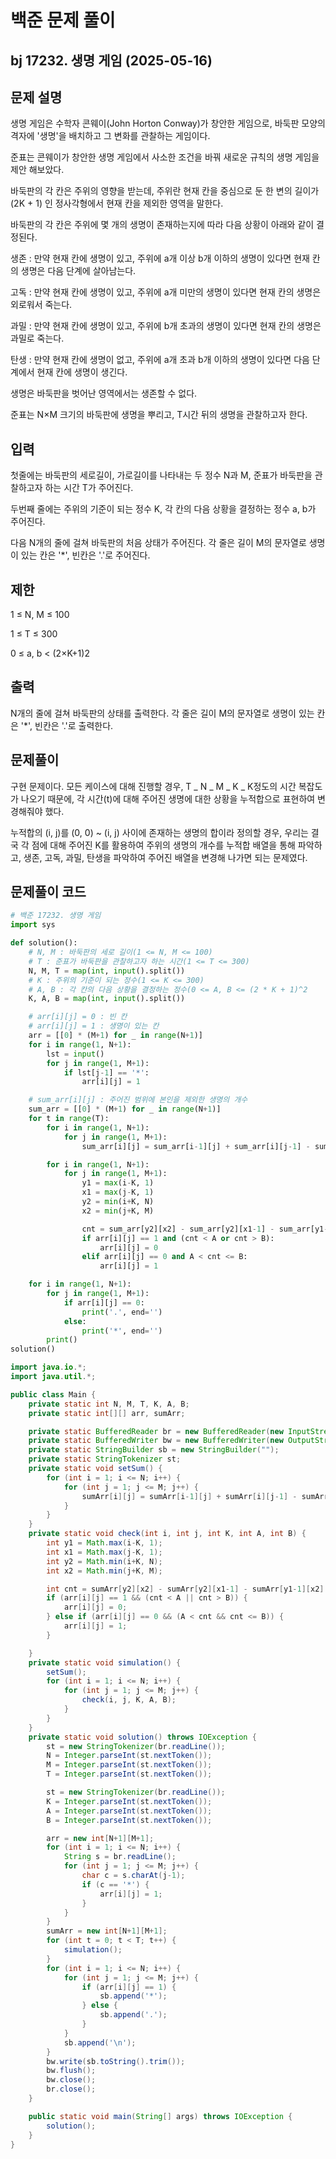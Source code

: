 # 백준 문제 풀이

## bj 17232. 생명 게임 (2025-05-16)

## 문제 설명

생명 게임은 수학자 콘웨이(John Horton Conway)가 창안한 게임으로, 바둑판 모양의 격자에 '생명'을 배치하고 그 변화를 관찰하는 게임이다.

준표는 콘웨이가 창안한 생명 게임에서 사소한 조건을 바꿔 새로운 규칙의 생명 게임을 제안 해보았다.

바둑판의 각 칸은 주위의 영향을 받는데, 주위란 현재 칸을 중심으로 둔 한 변의 길이가 (2K + 1) 인 정사각형에서 현재 칸을 제외한 영역을 말한다.

바둑판의 각 칸은 주위에 몇 개의 생명이 존재하는지에 따라 다음 상황이 아래와 같이 결정된다.

생존 : 만약 현재 칸에 생명이 있고, 주위에 a개 이상 b개 이하의 생명이 있다면 현재 칸의 생명은 다음 단계에 살아남는다.

고독 : 만약 현재 칸에 생명이 있고, 주위에 a개 미만의 생명이 있다면 현재 칸의 생명은 외로워서 죽는다.

과밀 : 만약 현재 칸에 생명이 있고, 주위에 b개 초과의 생명이 있다면 현재 칸의 생명은 과밀로 죽는다.

탄생 : 만약 현재 칸에 생명이 없고, 주위에 a개 초과 b개 이하의 생명이 있다면 다음 단계에서 현재 칸에 생명이 생긴다.

생명은 바둑판을 벗어난 영역에서는 생존할 수 없다.

준표는 N×M 크기의 바둑판에 생명을 뿌리고, T시간 뒤의 생명을 관찰하고자 한다.

## 입력

첫줄에는 바둑판의 세로길이, 가로길이를 나타내는 두 정수 N과 M, 준표가 바둑판을 관찰하고자 하는 시간 T가 주어진다.

두번째 줄에는 주위의 기준이 되는 정수 K, 각 칸의 다음 상황을 결정하는 정수 a, b가 주어진다.

다음 N개의 줄에 걸쳐 바둑판의 처음 상태가 주어진다. 각 줄은 길이 M의 문자열로 생명이 있는 칸은 '\*', 빈칸은 '.'로 주어진다.

## 제한

1 ≤ N, M ≤ 100

1 ≤ T ≤ 300

0 ≤ a, b < (2×K+1)2

## 출력

N개의 줄에 걸쳐 바둑판의 상태를 출력한다. 각 줄은 길이 M의 문자열로 생명이 있는 칸은 '\*', 빈칸은 '.'로 출력한다.

## 문제풀이

구현 문제이다. 모든 케이스에 대해 진행할 경우, T _ N _ M _ K _ K정도의 시간 복잡도가 나오기 때문에, 각 시간(t)에 대해 주어진 생명에 대한 상황을 누적합으로 표현하여 변경해줘야 했다.

누적합의 (i, j)를 (0, 0) ~ (i, j) 사이에 존재하는 생명의 합이라 정의할 경우, 우리는 결국 각 점에 대해 주어진 K를 활용하여 주위의 생명의 개수를 누적합 배열을 통해 파악하고, 생존, 고독, 과밀, 탄생을 파악하여 주어진 배열을 변경해 나가면 되는 문제였다.

## 문제풀이 코드

```python
# 백준 17232. 생명 게임
import sys

def solution():
    # N, M : 바둑판의 세로 길이(1 <= N, M <= 100)
    # T : 준표가 바둑판을 관찰하고자 하는 시간(1 <= T <= 300)
    N, M, T = map(int, input().split())
    # K : 주위의 기준이 되는 정수(1 <= K <= 300)
    # A, B : 각 칸의 다음 상황을 결정하는 정수(0 <= A, B <= (2 * K + 1)^2
    K, A, B = map(int, input().split())

    # arr[i][j] = 0 : 빈 칸
    # arr[i][j] = 1 : 생명이 있는 칸
    arr = [[0] * (M+1) for _ in range(N+1)]
    for i in range(1, N+1):
        lst = input()
        for j in range(1, M+1):
            if lst[j-1] == '*':
                arr[i][j] = 1

    # sum_arr[i][j] : 주어진 범위에 본인을 제외한 생명의 개수
    sum_arr = [[0] * (M+1) for _ in range(N+1)]
    for t in range(T):
        for i in range(1, N+1):
            for j in range(1, M+1):
                sum_arr[i][j] = sum_arr[i-1][j] + sum_arr[i][j-1] - sum_arr[i-1][j-1] + arr[i][j]

        for i in range(1, N+1):
            for j in range(1, M+1):
                y1 = max(i-K, 1)
                x1 = max(j-K, 1)
                y2 = min(i+K, N)
                x2 = min(j+K, M)

                cnt = sum_arr[y2][x2] - sum_arr[y2][x1-1] - sum_arr[y1-1][x2] + sum_arr[y1-1][x1-1] - arr[i][j]
                if arr[i][j] == 1 and (cnt < A or cnt > B):
                    arr[i][j] = 0
                elif arr[i][j] == 0 and A < cnt <= B:
                    arr[i][j] = 1

    for i in range(1, N+1):
        for j in range(1, M+1):
            if arr[i][j] == 0:
                print('.', end='')
            else:
                print('*', end='')
        print()
solution()
```

```java
import java.io.*;
import java.util.*;

public class Main {
    private static int N, M, T, K, A, B;
    private static int[][] arr, sumArr;

    private static BufferedReader br = new BufferedReader(new InputStreamReader(System.in));
    private static BufferedWriter bw = new BufferedWriter(new OutputStreamWriter(System.out));
    private static StringBuilder sb = new StringBuilder("");
    private static StringTokenizer st;
    private static void setSum() {
        for (int i = 1; i <= N; i++) {
            for (int j = 1; j <= M; j++) {
                sumArr[i][j] = sumArr[i-1][j] + sumArr[i][j-1] - sumArr[i-1][j-1] + arr[i][j];
            }
        }
    }
    private static void check(int i, int j, int K, int A, int B) {
        int y1 = Math.max(i-K, 1);
        int x1 = Math.max(j-K, 1);
        int y2 = Math.min(i+K, N);
        int x2 = Math.min(j+K, M);

        int cnt = sumArr[y2][x2] - sumArr[y2][x1-1] - sumArr[y1-1][x2] + sumArr[y1-1][x1-1] - arr[i][j];
        if (arr[i][j] == 1 && (cnt < A || cnt > B)) {
            arr[i][j] = 0;
        } else if (arr[i][j] == 0 && (A < cnt && cnt <= B)) {
            arr[i][j] = 1;
        }

    }
    private static void simulation() {
        setSum();
        for (int i = 1; i <= N; i++) {
            for (int j = 1; j <= M; j++) {
                check(i, j, K, A, B);
            }
        }
    }
    private static void solution() throws IOException {
        st = new StringTokenizer(br.readLine());
        N = Integer.parseInt(st.nextToken());
        M = Integer.parseInt(st.nextToken());
        T = Integer.parseInt(st.nextToken());

        st = new StringTokenizer(br.readLine());
        K = Integer.parseInt(st.nextToken());
        A = Integer.parseInt(st.nextToken());
        B = Integer.parseInt(st.nextToken());

        arr = new int[N+1][M+1];
        for (int i = 1; i <= N; i++) {
            String s = br.readLine();
            for (int j = 1; j <= M; j++) {
                char c = s.charAt(j-1);
                if (c == '*') {
                    arr[i][j] = 1;
                }
            }
        }
        sumArr = new int[N+1][M+1];
        for (int t = 0; t < T; t++) {
            simulation();
        }
        for (int i = 1; i <= N; i++) {
            for (int j = 1; j <= M; j++) {
                if (arr[i][j] == 1) {
                    sb.append('*');
                } else {
                    sb.append('.');
                }
            }
            sb.append('\n');
        }
        bw.write(sb.toString().trim());
        bw.flush();
        bw.close();
        br.close();
    }

    public static void main(String[] args) throws IOException {
        solution();
    }
}

```
